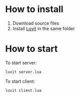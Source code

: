 # How to install
1. Download source files
2. Install [Luvit](https://luvit.io/install.html) in the same folder

# How to start
To start server:
```
luvit server.lua
```

To start client:
```
luvit client.lua
```